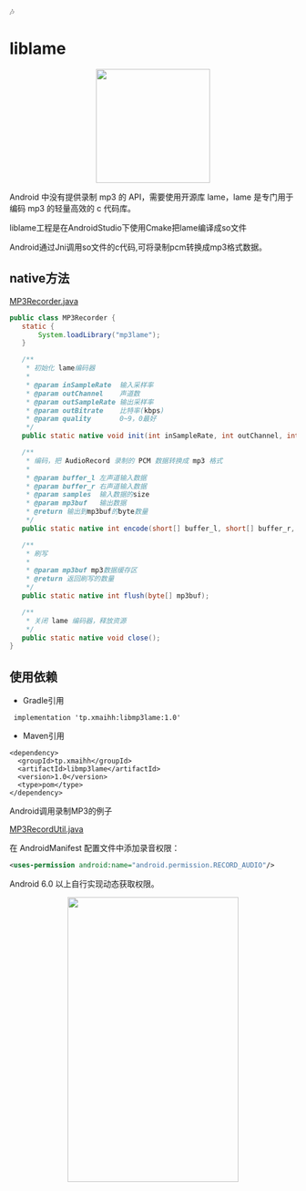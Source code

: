 :notes:

# liblame

<div align=center><img src="https://github.com/xmaihh/MFSocket/raw/master/art/liblame.png" height="200"/></div>

 Android 中没有提供录制 mp3 的 API，需要使用开源库 lame，lame 是专门用于编码 mp3 的轻量高效的 c 代码库。
 
 liblame工程是在AndroidStudio下使用Cmake把lame编译成so文件
 
 Android通过Jni调用so文件的c代码,可将录制pcm转换成mp3格式数据。
 
 ## native方法
 
 [MP3Recorder.java](https://github.com/xmaihh/MFSocket/blob/4730c4bbacfb3bd9c25d9cf32929e67304a639d2/liblame/src/main/java/com/android/liblame/MP3Recorder.java)
 
 ```java
 public class MP3Recorder {
    static {
        System.loadLibrary("mp3lame");
    }

    /**
     * 初始化 lame编码器
     *
     * @param inSampleRate  输入采样率
     * @param outChannel    声道数
     * @param outSampleRate 输出采样率
     * @param outBitrate    比特率(kbps)
     * @param quality       0~9，0最好
     */
    public static native void init(int inSampleRate, int outChannel, int outSampleRate, int outBitrate, int quality);

    /**
     * 编码，把 AudioRecord 录制的 PCM 数据转换成 mp3 格式
     *
     * @param buffer_l 左声道输入数据
     * @param buffer_r 右声道输入数据
     * @param samples  输入数据的size
     * @param mp3buf   输出数据
     * @return 输出到mp3buf的byte数量
     */
    public static native int encode(short[] buffer_l, short[] buffer_r, int samples, byte[] mp3buf);

    /**
     * 刷写
     *
     * @param mp3buf mp3数据缓存区
     * @return 返回刷写的数量
     */
    public static native int flush(byte[] mp3buf);

    /**
     * 关闭 lame 编码器，释放资源
     */
    public static native void close();
}
```

## 使用依赖

- Gradle引用

```
 implementation 'tp.xmaihh:libmp3lame:1.0'
```

- Maven引用

```
<dependency>
  <groupId>tp.xmaihh</groupId>
  <artifactId>libmp3lame</artifactId>
  <version>1.0</version>
  <type>pom</type>
</dependency>
```

Android调用录制MP3的例子

[MP3RecordUtil.java](https://github.com/xmaihh/MFSocket/blob/4730c4bbacfb3bd9c25d9cf32929e67304a639d2/librecord/src/main/java/com/android/librecord/mp3/MP3RecordUtil.java)

在 AndroidManifest 配置文件中添加录音权限：

```xml
<uses-permission android:name="android.permission.RECORD_AUDIO"/>
```

 Android 6.0 以上自行实现动态获取权限。
 
 
<div align=center><img src="https://github.com/xmaihh/MFSocket/raw/master/art/sample.png" width="300" height="500"/></div>